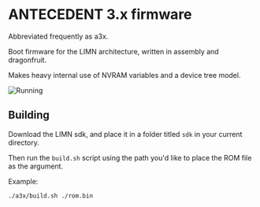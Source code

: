 # ANTECEDENT 3.x firmware

Abbreviated frequently as a3x.

Boot firmware for the LIMN architecture, written in assembly and dragonfruit.

Makes heavy internal use of NVRAM variables and a device tree model.

![Running](https://i.imgur.com/9Nnf1sI.png)

## Building

Download the LIMN sdk, and place it in a folder titled `sdk` in your current directory.

Then run the `build.sh` script using the path you'd like to place the ROM file as the argument.

Example:

`./a3x/build.sh ./rom.bin`
